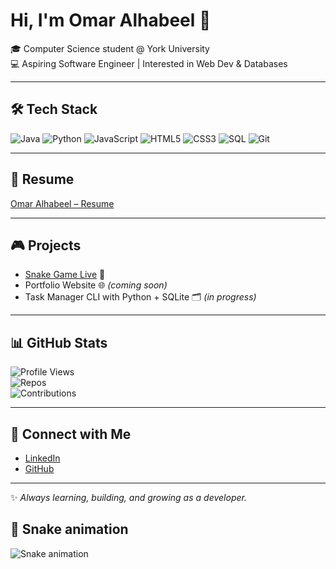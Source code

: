 # Hi, I'm Omar Alhabeel 👋  

🎓 Computer Science student @ York University  
💻 Aspiring Software Engineer | Interested in Web Dev & Databases  

---

## 🛠️ Tech Stack
![Java](https://img.shields.io/badge/Java-orange?logo=java&logoColor=white)
![Python](https://img.shields.io/badge/Python-3670A0?logo=python&logoColor=ffdd54)
![JavaScript](https://img.shields.io/badge/JavaScript-F7DF1E?logo=javascript&logoColor=black)
![HTML5](https://img.shields.io/badge/HTML5-E34F26?logo=html5&logoColor=white)
![CSS3](https://img.shields.io/badge/CSS3-1572B6?logo=css3&logoColor=white)
![SQL](https://img.shields.io/badge/SQL-336791?logo=postgresql&logoColor=white)
![Git](https://img.shields.io/badge/Git-F05032?logo=git&logoColor=white)

---

## 📄 Resume
[Omar Alhabeel – Resume](https://O278h.github.io/resume/)





---

## 🎮 Projects  
- [Snake Game Live](https://O278H.github.io/snake-game/) 🐍  
- Portfolio Website 🌐 *(coming soon)*  
- Task Manager CLI with Python + SQLite 🗂️ *(in progress)*  

---

## 📊 GitHub Stats  
![Profile Views](https://komarev.com/ghpvc/?username=O278H&color=blueviolet)  
![Repos](https://img.shields.io/badge/Public%20Repos-2-blue)  
![Contributions](https://img.shields.io/badge/Contributions-Active-brightgreen)  

---

## 🤝 Connect with Me  
- [LinkedIn](https://www.linkedin.com/in/omar-alhabeel-8a45482b2)  
- [GitHub](https://github.com/O278H)  

---

✨ *Always learning, building, and growing as a developer.*  

## 🐍 Snake animation
![Snake animation](https://github.com/O278H/O278H/blob/output/github-contribution-grid-snake.svg)

